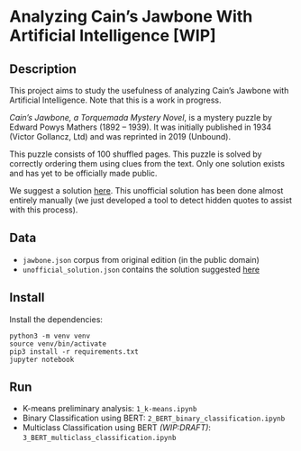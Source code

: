 # Analyzing Cain’s Jawbone With Artificial Intelligence [WIP]

## Description

This project aims to study the usefulness of analyzing Cain’s Jawbone with Artificial Intelligence. Note that this is a work in progress. 

*Cain’s Jawbone, a Torquemada Mystery Novel*, is a mystery puzzle by Edward Powys Mathers (1892 – 1939). It was initially published in 1934 (Victor Gollancz, Ltd) and was reprinted in 2019 (Unbound).

This puzzle consists of 100 shuffled pages. This puzzle is solved by correctly ordering them using clues from the text. Only one solution exists and has yet to be officially made public.

We suggest a solution [here](https://glthr.com/cj/). This unofficial solution has been done almost entirely manually (we just developed a tool to detect hidden quotes to assist with this process).

## Data

- `jawbone.json` corpus from original edition (in the public domain)
- `unofficial_solution.json` contains the solution suggested [here](https://glthr.com/cj/)

## Install

Install the dependencies:

```
python3 -m venv venv
source venv/bin/activate 
pip3 install -r requirements.txt
jupyter notebook
```

## Run

* K-means preliminary analysis: `1_k-means.ipynb`
* Binary Classification using BERT: `2_BERT_binary_classification.ipynb`
* Multiclass Classification using BERT *(WIP:DRAFT)*: `3_BERT_multiclass_classification.ipynb`
